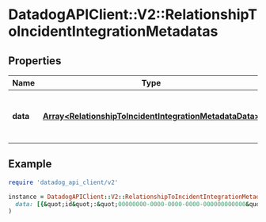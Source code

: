 # DatadogAPIClient::V2::RelationshipToIncidentIntegrationMetadatas

## Properties

| Name     | Type                                                                                                               | Description                                 | Notes |
| -------- | ------------------------------------------------------------------------------------------------------------------ | ------------------------------------------- | ----- |
| **data** | [**Array&lt;RelationshipToIncidentIntegrationMetadataData&gt;**](RelationshipToIncidentIntegrationMetadataData.md) | The integration metadata relationship array |       |

## Example

```ruby
require 'datadog_api_client/v2'

instance = DatadogAPIClient::V2::RelationshipToIncidentIntegrationMetadatas.new(
  data: [{&quot;id&quot;:&quot;00000000-0000-0000-0000-000000000000&quot;,&quot;type&quot;:&quot;incident_integrations&quot;},{&quot;id&quot;:&quot;00000000-0000-0000-0000-000000000000&quot;,&quot;type&quot;:&quot;incident_integrations&quot;}]
)
```

